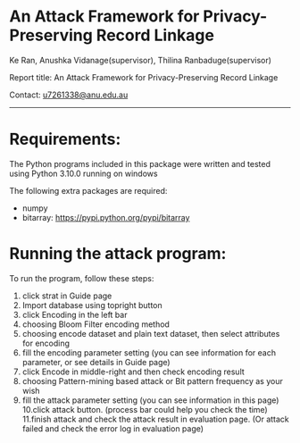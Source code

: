 An Attack Framework for Privacy-Preserving Record Linkage
=======================================================================

Ke Ran, Anushka Vidanage(supervisor), Thilina Ranbaduge(supervisor)

Report title: An Attack Framework for Privacy-Preserving Record Linkage


Contact: u7261338@anu.edu.au

-------------------------------------------------------------------

Requirements:
=============

The Python programs included in this package were written and
tested using Python 3.10.0 running on windows

The following extra packages are required:
- numpy
- bitarray:  https://pypi.python.org/pypi/bitarray

Running the attack program:
===========================

To run the program, follow these steps:

1. click strat in Guide page
2. Import database using topright button
3. click Encoding in the left bar
4. choosing Bloom Filter encoding method 
5. choosing encode dataset and plain text dataset, then select attributes for encoding
6. fill the encoding parameter setting (you can see information for each parameter, or see details in Guide page)
7. click Encode in middle-right and then check encoding result
8. choosing Pattern-mining based attack or Bit pattern frequency as your wish
9. fill the attack parameter setting (you can see information in this page)
10.click attack button. (process bar could help you check the time)
11.finish attack and check the attack result in evaluation page. (Or attack failed and check the error log in evaluation page)
